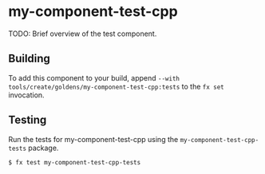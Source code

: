 # my-component-test-cpp

TODO: Brief overview of the test component.

## Building

To add this component to your build, append
`--with tools/create/goldens/my-component-test-cpp:tests`
to the `fx set` invocation.

## Testing

Run the tests for my-component-test-cpp using the `my-component-test-cpp-tests` package.

```
$ fx test my-component-test-cpp-tests
```
